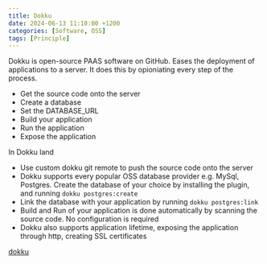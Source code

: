 ```yaml
---
title: Dokku
date: 2024-06-13 11:10:00 +1200
categories: [Software, OSS]
tags: [Principle]
---
```


Dokku is open-source PAAS software on GitHub. Eases the deployment of applications to a server. It does this by opioniating every step of the process.

- Get the source code onto the server
- Create a database
- Set the DATABASE_URL
- Build your application
- Run the application
- Expose the application

In Dokku land

- Use custom dokku git remote to push the source code onto the server
- Dokku supports every popular OSS database provider e.g. MySql, Postgres. Create the database of your choice by installing the plugin, and running `dokku postgres:create`
- Link the database with your application by running `dokku postgres:link`
- Build and Run of your application is done automatically by scanning the source code. No configuration is required
- Dokku also supports application lifetime, exposing the application through http, creating SSL certificates

[dokku](https://www.github.com/dokku/dokku)
